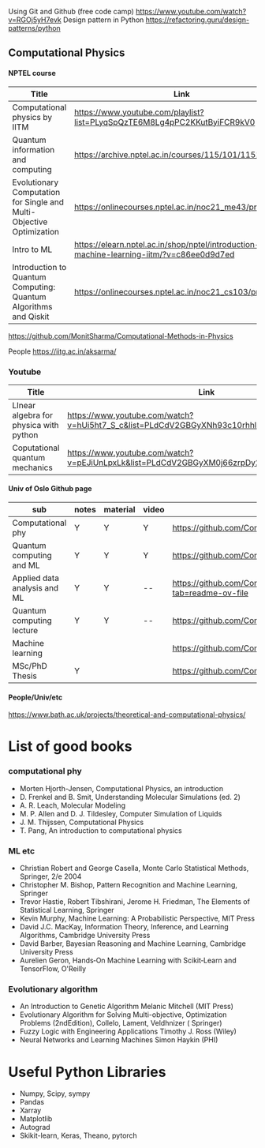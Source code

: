 
Using Git and Github (free code camp)  https://www.youtube.com/watch?v=RGOj5yH7evk
Design pattern in Python  https://refactoring.guru/design-patterns/python



## Computational Physics  

#### NPTEL course
| Title | Link |
|----|----|
|Computational physics by IITM |  https://www.youtube.com/playlist?list=PLyqSpQzTE6M8Lg4pPC2KKutByiFCR9kV0  
|Quantum information and computing | https://archive.nptel.ac.in/courses/115/101/115101092/|
|Evolutionary Computation for Single and Multi-Objective Optimization | https://onlinecourses.nptel.ac.in/noc21_me43/preview | 
|Intro to ML|https://elearn.nptel.ac.in/shop/nptel/introduction-to-machine-learning-iitm/?v=c86ee0d9d7ed|
|Introduction to Quantum Computing: Quantum Algorithms and Qiskit  |https://onlinecourses.nptel.ac.in/noc21_cs103/preview| 


https://github.com/MonitSharma/Computational-Methods-in-Physics

People 
https://iitg.ac.in/aksarma/

### Youtube 
| Title | Link |
|----|----|
|LInear algebra for physica with python | https://www.youtube.com/watch?v=hUi5ht7_S_c&list=PLdCdV2GBGyXNh93c10rhhlJ5vzyN1YYAx&index=3 |
| Coputational quantum mechanics | https://www.youtube.com/watch?v=pEJiUnLpxLk&list=PLdCdV2GBGyXM0j66zrpDy2aMXr6cgrBJA |


#### Univ of Oslo Github page

| sub | notes | material | video | Link |
|----|----|----|----|----|
|Computational phy| Y| Y| Y |https://github.com/CompPhysics/ComputationalPhysics|
|Quantum computing and ML|Y|Y|Y|https://github.com/CompPhysics/QuantumComputingMachineLearning|
|Applied data analysis and ML|Y|Y| -- | https://github.com/CompPhysics/MachineLearning/tree/master?tab=readme-ov-file|
|Quantum computing lecture| Y|Y|--| https://github.com/CompPhysics/QuantumComputingLectures|
|Machine learning||||https://github.com/CompPhysics/MachineLearningMSU|
|MSc/PhD Thesis| Y|||https://github.com/CompPhysics/ThesisProjects/tree/master||

#### People/Univ/etc
https://www.bath.ac.uk/projects/theoretical-and-computational-physics/

# List of good books
### computational phy
* Morten Hjorth-Jensen, Computational Physics, an introduction
* D. Frenkel and B. Smit, Understanding Molecular Simulations (ed. 2)
* A. R. Leach, Molecular Modeling
* M. P. Allen and D. J. Tildesley, Computer Simulation of Liquids
* J. M. Thijssen, Computational Physics
* T. Pang, An introduction to computational physics

### ML etc
* Christian Robert and George Casella, Monte Carlo Statistical Methods, Springer, 2/e 2004
* Christopher M. Bishop, Pattern Recognition and Machine Learning, Springer
* Trevor Hastie, Robert Tibshirani, Jerome H. Friedman, The Elements of Statistical Learning, Springer
* Kevin Murphy, Machine Learning: A Probabilistic Perspective, MIT Press
* David J.C. MacKay, Information Theory, Inference, and Learning Algorithms, Cambridge University Press
* David Barber, Bayesian Reasoning and Machine Learning, Cambridge University Press
* Aurelien Geron, Hands‑On Machine Learning with Scikit‑Learn and TensorFlow, O'Reilly

### Evolutionary algorithm

* An Introduction to Genetic Algorithm  Melanic Mitchell (MIT Press)
* Evolutionary Algorithm for Solving Multi-objective, Optimization Problems (2ndEdition), Collelo, Lament, Veldhnizer ( Springer)
* Fuzzy Logic with Engineering Applications Timothy J. Ross (Wiley)
* Neural Networks and Learning Machines Simon Haykin (PHI)


# Useful Python Libraries
* Numpy, Scipy, sympy
* Pandas
* Xarray
* Matplotlib
* Autograd
* Skikit-learn, Keras, Theano, pytorch
